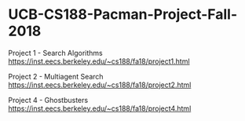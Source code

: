 # UCB-CS188-Pacman-Project-Fall-2018

Project 1 - Search Algorithms
https://inst.eecs.berkeley.edu/~cs188/fa18/project1.html

Project 2 - Multiagent Search
https://inst.eecs.berkeley.edu/~cs188/fa18/project2.html

Project 4 - Ghostbusters
https://inst.eecs.berkeley.edu/~cs188/fa18/project4.html
